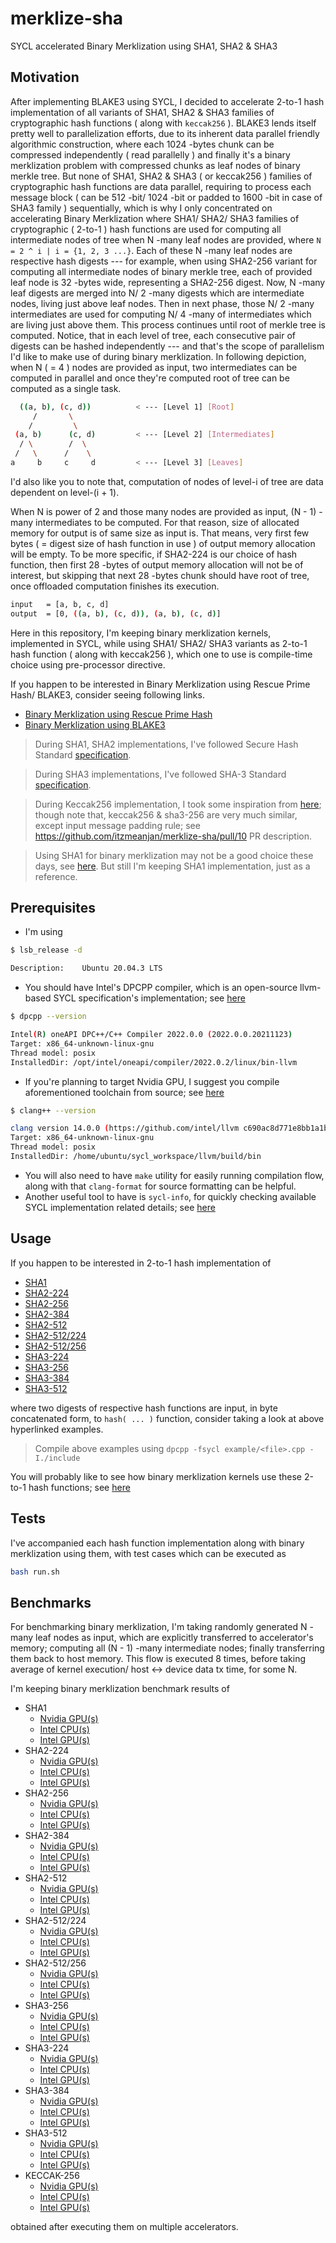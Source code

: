 # merklize-sha

SYCL accelerated Binary Merklization using SHA1, SHA2 & SHA3

## Motivation

After implementing BLAKE3 using SYCL, I decided to accelerate 2-to-1 hash implementation of all variants of SHA1, SHA2 & SHA3 families of cryptographic hash functions ( along with `keccak256` ). BLAKE3 lends itself pretty well to parallelization efforts, due to its inherent data parallel friendly algorithmic construction, where each 1024 -bytes chunk can be compressed independently ( read parallelly ) and finally it's a binary merklization problem with compressed chunks as leaf nodes of binary merkle tree. But none of SHA1, SHA2 & SHA3 ( or keccak256 ) families of cryptographic hash functions are data parallel, requiring to process each message block ( can be 512 -bit/ 1024 -bit or padded to 1600 -bit in case of SHA3 family ) sequentially, which is why I only concentrated on accelerating Binary Merklization where SHA1/ SHA2/ SHA3 families of cryptographic ( 2-to-1 ) hash functions are used for computing all intermediate nodes of tree when N -many leaf nodes are provided, where `N = 2 ^ i | i = {1, 2, 3 ...}`. Each of these N -many leaf nodes are respective hash digests --- for example, when using SHA2-256 variant for computing all intermediate nodes of binary merkle tree, each of provided leaf node is 32 -bytes wide, representing a SHA2-256 digest. Now, N -many leaf digests are merged into N/ 2 -many digests which are intermediate nodes, living just above leaf nodes. Then in next phase, those N/ 2 -many intermediates are used for computing N/ 4 -many of intermediates which are living just above them. This process continues until root of merkle tree is computed. Notice, that in each level of tree, each consecutive pair of digests can be hashed independently --- and that's the scope of parallelism I'd like to make use of during binary merklization. In following depiction, when N ( = 4 ) nodes are provided as input, two intermediates can be computed in parallel and once they're computed root of tree can be computed as a single task.

```bash
  ((a, b), (c, d))          < --- [Level 1] [Root]
     /       \
    /         \
 (a, b)      (c, d)         < --- [Level 2] [Intermediates]
  / \        /  \
 /   \      /    \
a     b     c     d         < --- [Level 3] [Leaves]
```

I'd also like you to note that, computation of nodes of level-i of tree are data dependent on level-(i + 1).

When N is power of 2 and those many nodes are provided as input, (N - 1) -many intermediates to be computed. For that reason, size of allocated memory for output is of same size as input is. That means, very first few bytes ( = digest size of hash function in use ) of output memory allocation will be empty. To be more specific, if SHA2-224 is our choice of hash function, then first 28 -bytes of output memory allocation will not be of interest, but skipping that next 28 -bytes chunk should have root of tree, once offloaded computation finishes its execution.

```bash
input   = [a, b, c, d]
output  = [0, ((a, b), (c, d)), (a, b), (c, d)]
```

Here in this repository, I'm keeping binary merklization kernels, implemented in SYCL, while using SHA1/ SHA2/ SHA3 variants as 2-to-1 hash function ( along with keccak256 ), which one to use is compile-time choice using pre-processor directive.

If you happen to be interested in Binary Merklization using Rescue Prime Hash/ BLAKE3, consider seeing following links.

- [Binary Merklization using Rescue Prime Hash](https://github.com/itzmeanjan/ff-gpu)
- [Binary Merklization using BLAKE3](https://github.com/itzmeanjan/blake3)

> During SHA1, SHA2 implementations, I've followed Secure Hash Standard [specification](http://dx.doi.org/10.6028/NIST.FIPS.180-4).

> During SHA3 implementations, I've followed SHA-3 Standard [specification](http://dx.doi.org/10.6028/NIST.FIPS.202).

> During Keccak256 implementation, I took some inspiration from [here](https://keccak.team/files/Keccak-implementation-3.2.pdf); though note that, keccak256 & sha3-256 are very much similar, except input message padding rule; see https://github.com/itzmeanjan/merklize-sha/pull/10 PR description.

> Using SHA1 for binary merklization may not be a good choice these days, see [here](https://csrc.nist.gov/Projects/Hash-Functions/NIST-Policy-on-Hash-Functions). But still I'm keeping SHA1 implementation, just as a reference.

## Prerequisites

- I'm using 

```bash
$ lsb_release -d

Description:    Ubuntu 20.04.3 LTS
```

- You should have Intel's DPCPP compiler, which is an open-source llvm-based SYCL specification's implementation; see [here](https://www.intel.com/content/www/us/en/developer/tools/oneapi/base-toolkit-download.html)

```bash
$ dpcpp --version

Intel(R) oneAPI DPC++/C++ Compiler 2022.0.0 (2022.0.0.20211123)
Target: x86_64-unknown-linux-gnu
Thread model: posix
InstalledDir: /opt/intel/oneapi/compiler/2022.0.2/linux/bin-llvm
```

- If you're planning to target Nvidia GPU, I suggest you compile aforementioned toolchain from source; see [here](https://intel.github.io/llvm-docs/GetStartedGuide.html#prerequisites)

```bash
$ clang++ --version

clang version 14.0.0 (https://github.com/intel/llvm c690ac8d771e8bb1a1be651872b782f4044d936c)
Target: x86_64-unknown-linux-gnu
Thread model: posix
InstalledDir: /home/ubuntu/sycl_workspace/llvm/build/bin
```

- You will also need to have `make` utility for easily running compilation flow, along with that `clang-format` for source formatting can be helpful.
- Another useful tool to have is `sycl-info`, for quickly checking available SYCL implementation related details; see [here](https://github.com/codeplaysoftware/sycl-info)

## Usage

If you happen to be interested in 2-to-1 hash implementation of

- [SHA1](https://github.com/itzmeanjan/merklize-sha/blob/fd76b7a/example/sha1.cpp)
- [SHA2-224](https://github.com/itzmeanjan/merklize-sha/blob/fd76b7a/example/sha2_224.cpp)
- [SHA2-256](https://github.com/itzmeanjan/merklize-sha/blob/fd76b7a/example/sha2_256.cpp)
- [SHA2-384](https://github.com/itzmeanjan/merklize-sha/blob/fd76b7a/example/sha2_384.cpp)
- [SHA2-512](https://github.com/itzmeanjan/merklize-sha/blob/fd76b7a/example/sha2_512.cpp)
- [SHA2-512/224](https://github.com/itzmeanjan/merklize-sha/blob/fd76b7a/example/sha2_512_224.cpp)
- [SHA2-512/256](https://github.com/itzmeanjan/merklize-sha/blob/fd76b7a/example/sha2_512_256.cpp)
- [SHA3-224](https://github.com/itzmeanjan/merklize-sha/blob/8f9b168/example/sha3_224.cpp)
- [SHA3-256](https://github.com/itzmeanjan/merklize-sha/blob/8f9b168/example/sha3_256.cpp)
- [SHA3-384](https://github.com/itzmeanjan/merklize-sha/blob/8f9b168/example/sha3_384.cpp)
- [SHA3-512](https://github.com/itzmeanjan/merklize-sha/blob/8f9b168/example/sha3_512.cpp)

where two digests of respective hash functions are input, in byte concatenated form, to `hash( ... )` function, consider taking a look at above hyperlinked examples.

> Compile above examples using `dpcpp -fsycl example/<file>.cpp -I./include`

You will probably like to see how binary merklization kernels use these 2-to-1 hash functions; see [here](https://github.com/itzmeanjan/merklize-sha/blob/4aadd99/include/merklize.hpp)

## Tests

I've accompanied each hash function implementation along with binary merklization using them, with test cases which can be executed as

```bash
bash run.sh
```

## Benchmarks

For benchmarking binary merklization, I'm taking randomly generated N -many leaf nodes as input, which are explicitly transferred to accelerator's memory; computing all (N - 1) -many intermediate nodes; finally transferring them back to host memory. This flow is executed 8 times, before taking average of kernel execution/ host <-> device data tx time, for some N.

I'm keeping binary merklization benchmark results of

- SHA1
  - [Nvidia GPU(s)](results/sha1/nvidia_gpu.md)
  - [Intel CPU(s)](results/sha1/intel_cpu.md)
  - [Intel GPU(s)](results/sha1/intel_gpu.md)
- SHA2-224
  - [Nvidia GPU(s)](results/sha2-224/nvidia_gpu.md)
  - [Intel CPU(s)](results/sha2-224/intel_cpu.md)
  - [Intel GPU(s)](results/sha2-224/intel_gpu.md)
- SHA2-256
  - [Nvidia GPU(s)](results/sha2-256/nvidia_gpu.md)
  - [Intel CPU(s)](results/sha2-256/intel_cpu.md)
  - [Intel GPU(s)](results/sha2-256/intel_gpu.md)
- SHA2-384
  - [Nvidia GPU(s)](results/sha2-384/nvidia_gpu.md)
  - [Intel CPU(s)](results/sha2-384/intel_cpu.md)
  - [Intel GPU(s)](results/sha2-384/intel_gpu.md)
- SHA2-512
  - [Nvidia GPU(s)](results/sha2-512/nvidia_gpu.md)
  - [Intel CPU(s)](results/sha2-512/intel_cpu.md)
  - [Intel GPU(s)](results/sha2-512/intel_gpu.md)
- SHA2-512/224
  - [Nvidia GPU(s)](results/sha2-512-224/nvidia_gpu.md)
  - [Intel CPU(s)](results/sha2-512-224/intel_cpu.md)
  - [Intel GPU(s)](results/sha2-512-224/intel_gpu.md)
- SHA2-512/256
  - [Nvidia GPU(s)](results/sha2-512-256/nvidia_gpu.md)
  - [Intel CPU(s)](results/sha2-512-256/intel_cpu.md)
  - [Intel GPU(s)](results/sha2-512-256/intel_gpu.md)
- SHA3-256
  - [Nvidia GPU(s)](results/sha3-256/nvidia_gpu.md)
  - [Intel CPU(s)](results/sha3-256/intel_cpu.md)
  - [Intel GPU(s)](results/sha3-256/intel_gpu.md)
- SHA3-224
  - [Nvidia GPU(s)](results/sha3-224/nvidia_gpu.md)
  - [Intel CPU(s)](results/sha3-224/intel_cpu.md)
  - [Intel GPU(s)](results/sha3-224/intel_gpu.md)
- SHA3-384
  - [Nvidia GPU(s)](results/sha3-384/nvidia_gpu.md)
  - [Intel CPU(s)](results/sha3-384/intel_cpu.md)
  - [Intel GPU(s)](results/sha3-384/intel_gpu.md)
- SHA3-512
  - [Nvidia GPU(s)](results/sha3-512/nvidia_gpu.md)
  - [Intel CPU(s)](results/sha3-512/intel_cpu.md)
  - [Intel GPU(s)](results/sha3-512/intel_gpu.md)
- KECCAK-256
  - [Nvidia GPU(s)](results/keccak-256/nvidia_gpu.md)
  - [Intel CPU(s)](results/keccak-256/intel_cpu.md)
  - [Intel GPU(s)](results/keccak-256/intel_gpu.md)

obtained after executing them on multiple accelerators.
